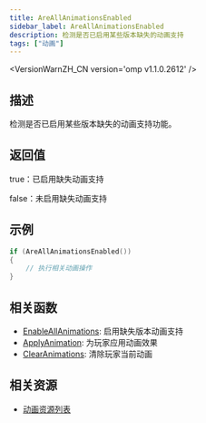 ```yaml
---
title: AreAllAnimationsEnabled
sidebar_label: AreAllAnimationsEnabled
description: 检测是否已启用某些版本缺失的动画支持
tags: ["动画"]
---
```


<VersionWarnZH_CN version='omp v1.1.0.2612' />

## 描述

检测是否已启用某些版本缺失的动画支持功能。

## 返回值

true：已启用缺失动画支持

false：未启用缺失动画支持

## 示例

```c
if (AreAllAnimationsEnabled())
{
    // 执行相关动画操作
}
```

## 相关函数

- [EnableAllAnimations](EnableAllAnimations): 启用缺失版本动画支持
- [ApplyAnimation](ApplyAnimation): 为玩家应用动画效果
- [ClearAnimations](ClearAnimations): 清除玩家当前动画

## 相关资源

- [动画资源列表](../resources/animations)
